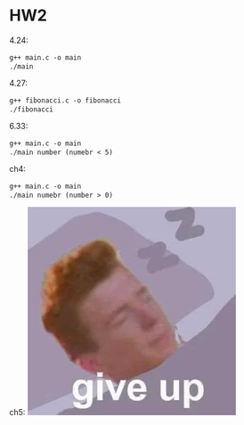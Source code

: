 
# HW2

4.24:
```bash=
g++ main.c -o main
./main
```

4.27:
```bash=
g++ fibonacci.c -o fibonacci
./fibonacci
```

6.33:
```bash=
g++ main.c -o main
./main number (numebr < 5)
```


ch4:
```bash=
g++ main.c -o main
./main numebr (number > 0)
```

ch5:
![alt text](image.png)